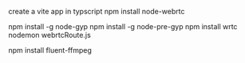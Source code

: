 create a vite app in typscript
npm install node-webrtc

npm install -g node-gyp
npm install -g node-pre-gyp
npm install wrtc
nodemon webrtcRoute.js

npm install fluent-ffmpeg

